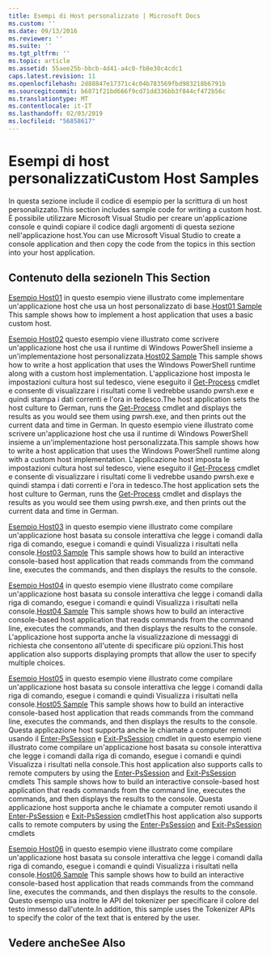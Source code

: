 ```yaml
---
title: Esempi di Host personalizzato | Microsoft Docs
ms.custom: ''
ms.date: 09/13/2016
ms.reviewer: ''
ms.suite: ''
ms.tgt_pltfrm: ''
ms.topic: article
ms.assetid: 55aee25b-bbcb-4d41-a4c0-fb8e30c4cdc1
caps.latest.revision: 11
ms.openlocfilehash: 2d88847e17371c4c04b783569fbd983218b6791b
ms.sourcegitcommit: b6871f21bd666f9cd71dd336bb3f844cf472b56c
ms.translationtype: MT
ms.contentlocale: it-IT
ms.lasthandoff: 02/03/2019
ms.locfileid: "56858617"
---
```

# <a name="custom-host-samples"></a><span data-ttu-id="dcd9c-102">Esempi di host personalizzati</span><span class="sxs-lookup"><span data-stu-id="dcd9c-102">Custom Host Samples</span></span>

<span data-ttu-id="dcd9c-103">In questa sezione include il codice di esempio per la scrittura di un host personalizzato.</span><span class="sxs-lookup"><span data-stu-id="dcd9c-103">This section includes sample code for writing a custom host.</span></span> <span data-ttu-id="dcd9c-104">È possibile utilizzare Microsoft Visual Studio per creare un'applicazione console e quindi copiare il codice dagli argomenti di questa sezione nell'applicazione host.</span><span class="sxs-lookup"><span data-stu-id="dcd9c-104">You can use Microsoft Visual Studio to create a console application and then copy the code from the topics in this section into your host application.</span></span>

## <a name="in-this-section"></a><span data-ttu-id="dcd9c-105">Contenuto della sezione</span><span class="sxs-lookup"><span data-stu-id="dcd9c-105">In This Section</span></span>

 <span data-ttu-id="dcd9c-106">[Esempio Host01](./host01-sample.md) in questo esempio viene illustrato come implementare un'applicazione host che usa un host personalizzato di base.</span><span class="sxs-lookup"><span data-stu-id="dcd9c-106">[Host01 Sample](./host01-sample.md) This sample shows how to implement a host application that uses a basic custom host.</span></span>

 <span data-ttu-id="dcd9c-107">[Esempio Host02](./host02-sample.md) questo esempio viene illustrato come scrivere un'applicazione host che usa il runtime di Windows PowerShell insieme a un'implementazione host personalizzata.</span><span class="sxs-lookup"><span data-stu-id="dcd9c-107">[Host02 Sample](./host02-sample.md) This sample shows how to write a host application that uses the Windows PowerShell runtime along with a custom host implementation.</span></span> <span data-ttu-id="dcd9c-108">L'applicazione host imposta le impostazioni cultura host sul tedesco, viene eseguito il [Get-Process](/powershell/module/Microsoft.PowerShell.Management/Get-Process) cmdlet e consente di visualizzare i risultati come li vedrebbe usando pwrsh.exe e quindi stampa i dati correnti e l'ora in tedesco.</span><span class="sxs-lookup"><span data-stu-id="dcd9c-108">The host application sets the host culture to German, runs the [Get-Process](/powershell/module/Microsoft.PowerShell.Management/Get-Process) cmdlet and displays the results as you would see them using pwrsh.exe, and then prints out the current data and time in German.</span></span>
<span data-ttu-id="dcd9c-109">In questo esempio viene illustrato come scrivere un'applicazione host che usa il runtime di Windows PowerShell insieme a un'implementazione host personalizzata.</span><span class="sxs-lookup"><span data-stu-id="dcd9c-109">This sample shows how to write a host application that uses the Windows PowerShell runtime along with a custom host implementation.</span></span> <span data-ttu-id="dcd9c-110">L'applicazione host imposta le impostazioni cultura host sul tedesco, viene eseguito il [Get-Process](/powershell/module/Microsoft.PowerShell.Management/Get-Process) cmdlet e consente di visualizzare i risultati come li vedrebbe usando pwrsh.exe e quindi stampa i dati correnti e l'ora in tedesco.</span><span class="sxs-lookup"><span data-stu-id="dcd9c-110">The host application sets the host culture to German, runs the [Get-Process](/powershell/module/Microsoft.PowerShell.Management/Get-Process) cmdlet and displays the results as you would see them using pwrsh.exe, and then prints out the current data and time in German.</span></span>

 <span data-ttu-id="dcd9c-111">[Esempio Host03](./host03-sample.md) in questo esempio viene illustrato come compilare un'applicazione host basata su console interattiva che legge i comandi dalla riga di comando, esegue i comandi e quindi Visualizza i risultati nella console.</span><span class="sxs-lookup"><span data-stu-id="dcd9c-111">[Host03 Sample](./host03-sample.md) This sample shows how to build an interactive console-based host application that reads commands from the command line, executes the commands, and then displays the results to the console.</span></span>

 <span data-ttu-id="dcd9c-112">[Esempio Host04](./host04-sample.md) in questo esempio viene illustrato come compilare un'applicazione host basata su console interattiva che legge i comandi dalla riga di comando, esegue i comandi e quindi Visualizza i risultati nella console.</span><span class="sxs-lookup"><span data-stu-id="dcd9c-112">[Host04 Sample](./host04-sample.md) This sample shows how to build an interactive console-based host application that reads commands from the command line, executes the commands, and then displays the results to the console.</span></span> <span data-ttu-id="dcd9c-113">L'applicazione host supporta anche la visualizzazione di messaggi di richiesta che consentono all'utente di specificare più opzioni.</span><span class="sxs-lookup"><span data-stu-id="dcd9c-113">This host application also supports displaying prompts that allow the user to specify multiple choices.</span></span>

 <span data-ttu-id="dcd9c-114">[Esempio Host05](./host05-sample.md) in questo esempio viene illustrato come compilare un'applicazione host basata su console interattiva che legge i comandi dalla riga di comando, esegue i comandi e quindi Visualizza i risultati nella console.</span><span class="sxs-lookup"><span data-stu-id="dcd9c-114">[Host05 Sample](./host05-sample.md) This sample shows how to build an interactive console-based host application that reads commands from the command line, executes the commands, and then displays the results to the console.</span></span> <span data-ttu-id="dcd9c-115">Questa applicazione host supporta anche le chiamate a computer remoti usando il [Enter-PsSession](/powershell/module/Microsoft.PowerShell.Core/Enter-PSSession) e [Exit-PsSession](/powershell/module/Microsoft.PowerShell.Core/Exit-PSSession) cmdlet in questo esempio viene illustrato come compilare un'applicazione host basata su console interattiva che legge i comandi dalla riga di comando, esegue i comandi e quindi Visualizza i risultati nella console.</span><span class="sxs-lookup"><span data-stu-id="dcd9c-115">This host application also supports calls to remote computers by using the [Enter-PsSession](/powershell/module/Microsoft.PowerShell.Core/Enter-PSSession) and [Exit-PsSession](/powershell/module/Microsoft.PowerShell.Core/Exit-PSSession) cmdlets This sample shows how to build an interactive console-based host application that reads commands from the command line, executes the commands, and then displays the results to the console.</span></span> <span data-ttu-id="dcd9c-116">Questa applicazione host supporta anche le chiamate a computer remoti usando il [Enter-PsSession](/powershell/module/Microsoft.PowerShell.Core/Enter-PSSession) e [Exit-PsSession](/powershell/module/Microsoft.PowerShell.Core/Exit-PSSession) cmdlet</span><span class="sxs-lookup"><span data-stu-id="dcd9c-116">This host application also supports calls to remote computers by using the [Enter-PsSession](/powershell/module/Microsoft.PowerShell.Core/Enter-PSSession) and [Exit-PsSession](/powershell/module/Microsoft.PowerShell.Core/Exit-PSSession) cmdlets</span></span>

 <span data-ttu-id="dcd9c-117">[Esempio Host06](./host06-sample.md) in questo esempio viene illustrato come compilare un'applicazione host basata su console interattiva che legge i comandi dalla riga di comando, esegue i comandi e quindi Visualizza i risultati nella console.</span><span class="sxs-lookup"><span data-stu-id="dcd9c-117">[Host06 Sample](./host06-sample.md) This sample shows how to build an interactive console-based host application that reads commands from the command line, executes the commands, and then displays the results to the console.</span></span> <span data-ttu-id="dcd9c-118">Questo esempio usa inoltre le API del tokenizer per specificare il colore del testo immesso dall'utente.</span><span class="sxs-lookup"><span data-stu-id="dcd9c-118">In addition, this sample uses the Tokenizer APIs to specify the color of the text that is entered by the user.</span></span>

## <a name="see-also"></a><span data-ttu-id="dcd9c-119">Vedere anche</span><span class="sxs-lookup"><span data-stu-id="dcd9c-119">See Also</span></span>
